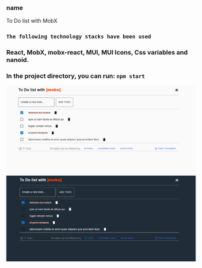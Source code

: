 ### name
To Do list with MobX

### `The following technology stacks have been used`
### React, MobX, mobx-react, MUI, MUI Icons, Css variables and nanoid.

### In the project directory, you can run:  `npm start`

[![Screenshots](https://github.com/webdeveziz/Eziz-todo-mobx/blob/master/src/assets/todomobxlight.png)](https://t.me/eziz1209)
![Screenshots](https://github.com/webdeveziz/Eziz-todo-mobx/blob/master/src/assets/todomobxdark.png)
